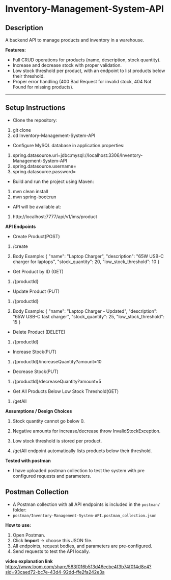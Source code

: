 # Inventory-Management-System-API

## Description
A backend API to manage products and inventory in a warehouse.  

**Features:**
- Full CRUD operations for products (name, description, stock quantity).  
- Increase and decrease stock with proper validation.  
- Low stock threshold per product, with an endpoint to list products below their threshold.  
- Proper error handling (400 Bad Request for invalid stock, 404 Not Found for missing products).

---

## Setup Instructions

- Clone the repository:
1. git clone <your-repo-link>
2. cd Inventory-Management-System-API

- Configure MySQL database in application.properties:
1. spring.datasource.url=jdbc:mysql://localhost:3306/Inventory-Management-System-API
2. spring.datasource.username=<your-username>
3. spring.datasource.password=<your-password>

- Build and run the project using Maven:
1. mvn clean install
2. mvn spring-boot:run

- API will be available at:
1. http://localhost:7777/api/v1/ims/product

**API Endpoints**

- Create Product(POST)
1. /create
   
2. Body Example:
    {
  "name": "Laptop Charger",
  "description": "65W USB-C charger for laptops",
  "stock_quantity": 20,
  "low_stock_threshold": 10
}

- Get Product by ID (GET)
1. /{productId}

- Update Product (PUT)
1. /{productId}
   
2. Body Example: 
   {
  "name": "Laptop Charger - Updated",
  "description": "65W USB-C fast charger",
  "stock_quantity": 25,
  "low_stock_threshold": 15
 }

- Delete Product (DELETE)
1. /{productId}

- Increase Stock(PUT)
1. /{productId}/increaseQuantity?amount=10

- Decrease Stock(PUT)
1. /{productId}/decreaseQuantity?amount=5

- Get All Products Below Low Stock Threshold(GET)
1. /getAll

**Assumptions / Design Choices**

 1. Stock quantity cannot go below 0.

 2. Negative amounts for increase/decrease throw InvalidStockException.

 3. Low stock threshold is stored per product.

 4. /getAll endpoint automatically lists products below their threshold.

**Tested with postman**

- I have uploaded postman collection to test the system with pre configured requests and parameters.

## Postman Collection
- A Postman collection with all API endpoints is included in the `postman/` folder:  
- `postman/Inventory-Management-System-API.postman_collection.json`
  
**How to use:**
1. Open Postman.
2. Click **Import** → choose this JSON file.
3. All endpoints, request bodies, and parameters are pre-configured.
4. Send requests to test the API locally.

**video explanation link**
https://www.loom.com/share/583f016b513d46ecbe4f3b74f014d8e4?sid=93caed72-bc7e-43d4-92dd-ffe2fa242e3a 
